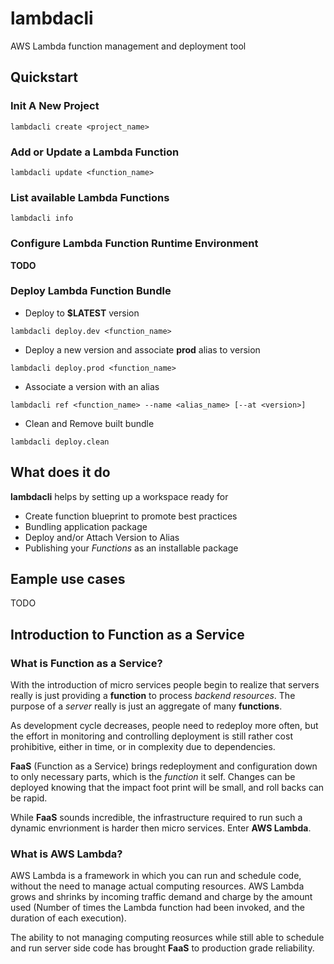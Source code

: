 # lambdacli
AWS Lambda function management and deployment tool

## Quickstart
### Init A New Project
```
lambdacli create <project_name>
```

### Add or Update a Lambda Function
```
lambdacli update <function_name>
```

### List available Lambda Functions
```
lambdacli info
```

### Configure Lambda Function Runtime Environment
**TODO**

### Deploy Lambda Function Bundle
- Deploy to **$LATEST** version
```
lambdacli deploy.dev <function_name>
```

- Deploy a new version and associate **prod** alias to version
```
lambdacli deploy.prod <function_name>
```

- Associate a version with an alias
```
lambdacli ref <function_name> --name <alias_name> [--at <version>]
```

- Clean and Remove built bundle
```
lambdacli deploy.clean
```

## What does it do
**lambdacli** helps by setting up a workspace ready for
- Create function blueprint to promote best practices
- Bundling application package
- Deploy and/or Attach Version to Alias
- Publishing your *Functions* as an installable package

## Eample use cases
TODO

## Introduction to Function as a Service

### What is Function as a Service?
With the introduction of micro services people begin to realize that servers
really is just providing a **function** to process *backend resources*.  The
purpose of a *server* really is just an aggregate of many **functions**.

As development cycle decreases, people need to redeploy more often, but the
effort in monitoring and controlling deployment is still rather cost prohibitive,
either in time, or in complexity due to dependencies.

**FaaS** (Function as a Service) brings redeployment and configuration down to
only necessary parts, which is the *function* it self.  Changes can be deployed
knowing that the impact foot print will be small, and roll backs can be rapid.

While **FaaS** sounds incredible, the infrastructure required to run such a
dynamic envrionment is harder then micro services.  Enter **AWS Lambda**.

### What is AWS Lambda?
AWS Lambda is a framework in which you can run and schedule code, without the
need to manage actual computing resources.  AWS Lambda grows and shrinks by
incoming traffic demand and charge by the amount used (Number of times the
Lambda function had been invoked, and the duration of each execution).

The ability to not managing computing reosurces while still able to schedule
and run server side code has brought **FaaS** to production grade reliability.
